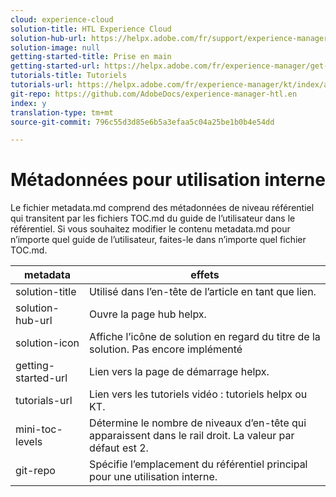 ```yaml
---
cloud: experience-cloud
solution-title: HTL Experience Cloud
solution-hub-url: https://helpx.adobe.com/fr/support/experience-manager/6-4.html
solution-image: null
getting-started-title: Prise en main
getting-started-url: https://helpx.adobe.com/fr/experience-manager/get-started.html
tutorials-title: Tutoriels
tutorials-url: https://helpx.adobe.com/fr/experience-manager/kt/index/aem-6-4-videos.html
git-repo: https://github.com/AdobeDocs/experience-manager-htl.en
index: y
translation-type: tm+mt
source-git-commit: 796c55d3d85e6b5a3efaa5c04a25be1b0b4e54dd

---
```



# Métadonnées pour utilisation interne

Le fichier metadata.md comprend des métadonnées de niveau référentiel qui transitent par les fichiers TOC.md du guide de l’utilisateur dans le référentiel. Si vous souhaitez modifier le contenu metadata.md pour n’importe quel guide de l’utilisateur, faites-le dans n’importe quel fichier TOC.md.

| metadata | effets |
|--- |--- |
| solution-title | Utilisé dans l’en-tête de l’article en tant que lien. |
| solution-hub-url | Ouvre la page hub helpx. |
| solution-icon | Affiche l’icône de solution en regard du titre de la solution. Pas encore implémenté |
| getting-started-url | Lien vers la page de démarrage helpx. |
| tutorials-url | Lien vers les tutoriels vidéo : tutoriels helpx ou KT. |
| mini-toc-levels | Détermine le nombre de niveaux d’en-tête qui apparaissent dans le rail droit. La valeur par défaut est 2. |
| git-repo | Spécifie l’emplacement du référentiel principal pour une utilisation interne. |
